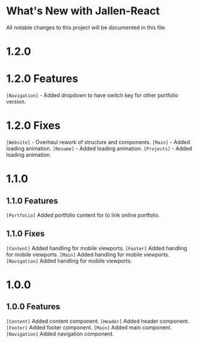 # What's New with Jallen-React

All notable changes to this project will be documented in this file.

# 1.2.0

# 1.2.0 Features

`[Navigation]` - Added dropdown to have switch key for other portfolio version.

# 1.2.0 Fixes

`[Website]` - Overhaul rework of structure and components.
`[Main]` - Added loading animation.
`[Resume]` - Added loading animation.
`[Projects]` - Added loading animation.

# 1.1.0

## 1.1.0 Features

`[Portfolio]` Added portfolio content for to link online portfolio.

## 1.1.0 Fixes

`[Content]` Added handling for mobile viewports.
`[Footer]` Added handling for mobile viewports.
`[Main]` Added handling for mobile viewports.
`[Navigation]` Added handling for mobile viewports.

# 1.0.0

## 1.0.0 Features

`[Content]` Added content component.
`[Header]` Added header component.
`[Footer]` Added footer component.
`[Main]` Added main component.
`[Navigation]` Added navigation component.

